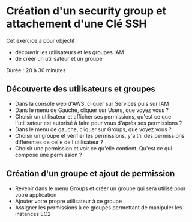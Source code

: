 # Création d'un security group et attachement d'une Clé SSH

Cet exercice a pour objectif :
* découvrir les utilisateurs et les groupes IAM
* de créer un utilisateur et un groupe 

Durée : 20 à 30 minutes

## Découverte des utilisateurs et groupes
* Dans la console web d'AWS, cliquer sur Services puis sur IAM 
* Dans le menu de Gauche, cliquer sur Users, que voyez vous ?
* Choisir un utilisateur et afficher ses permissions, qu'est ce que l'utilisateur est autorisé à faire pour vous d'après ses permissions ?
* Dans le menu de gauche, cliquer sur Groups, que voyez vous ?
* Choisir un groupe et vérifier les permissions, y'a t'il des permissions différentes de celle de l'utilisateur ?
* Choisir une permission et voir ce qu'elle contient. Qu'est ce qui compose une permission ?

## Création d'un groupe et ajout de permission
* Revenir dans le menu Groups et créer un groupe qui sera utilisé pour votre application
* Ajouter votre propre utilisateur à ce groupe 
* Assigner les permissions à ce groupes permettant de manipuler les instances EC2
